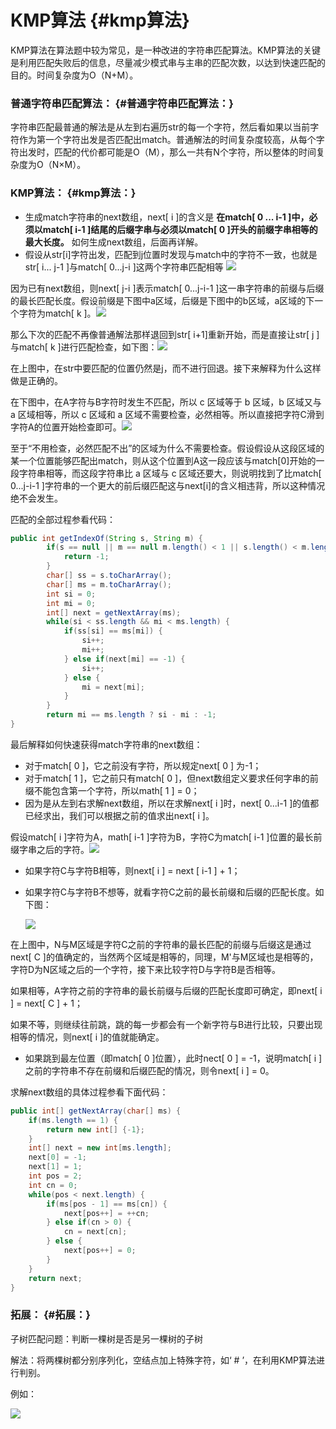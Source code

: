 # KMP算法 {#kmp算法}

KMP算法在算法题中较为常见，是一种改进的字符串匹配算法。KMP算法的关键是利用匹配失败后的信息，尽量减少模式串与主串的匹配次数，以达到快速匹配的目的。时间复杂度为O（N+M）。

### 普通字符串匹配算法： {#普通字符串匹配算法：}

字符串匹配最普通的解法是从左到右遍历str的每一个字符，然后看如果以当前字符作为第一个字符出发是否匹配出match。普通解法的时间复杂度较高，从每个字符出发时，匹配的代价都可能是O（M），那么一共有N个字符，所以整体的时间复杂度为O（N×M）。

### KMP算法： {#kmp算法：}

* 生成match字符串的next数组，next\[ i \]的含义是
  **在match\[ 0 ... i-1 \]中，必须以match\[ i-1 \]结尾的后缀字串与必须以match\[ 0 \]开头的前缀字串相等的最大长度。**
  如何生成next数组，后面再详解。
* 假设从str\[i\]字符出发，匹配到j位置时发现与match中的字符不一致，也就是str\[ i... j-1 \]与match\[ 0...j-i \]这两个字符串匹配相等
  ![](https://hzu-zuoxiong.gitbooks.io/algorithm_training/content/assets/KMP图1.png)

因为已有next数组，则next\[ j-i \]表示match\[ 0...j-i-1 \]这一串字符串的前缀与后缀的最长匹配长度。假设前缀是下图中a区域，后缀是下图中的b区域，a区域的下一个字符为match\[ k \]。![](https://hzu-zuoxiong.gitbooks.io/algorithm_training/content/assets/KMP图2.png)

那么下次的匹配不再像普通解法那样退回到str\[ i+1\]重新开始，而是直接让str\[ j \]与match\[ k \]进行匹配检查，如下图：![](https://hzu-zuoxiong.gitbooks.io/algorithm_training/content/assets/import3.png)

在上图中，在str中要匹配的位置仍然是j，而不进行回退。接下来解释为什么这样做是正确的。

在下图中，在A字符与B字符时发生不匹配，所以 c 区域等于 b 区域，b 区域又与 a 区域相等，所以 c 区域和 a 区域不需要检查，必然相等。所以直接把字符C滑到字符A的位置开始检查即可。![](https://hzu-zuoxiong.gitbooks.io/algorithm_training/content/assets/KMP图4.png)

至于“不用检查，必然匹配不出”的区域为什么不需要检查。假设假设从这段区域的某一个位置能够匹配出match，则从这个位置到A这一段应该与match\[0\]开始的一段字符串相等，而这段字符串比 a 区域与 c 区域还要大，则说明找到了比match\[ 0...j-i-1 \]字符串的一个更大的前后缀匹配这与next\[i\]的含义相违背，所以这种情况绝不会发生。

匹配的全部过程参看代码：

```java
public int getIndexOf(String s, String m) {
        if(s == null || m == null m.length() < 1 || s.length() < m.length()) {
            return -1;
        }
        char[] ss = s.toCharArray();
        char[] ms = m.toCharArray();
        int si = 0;
        int mi = 0;
        int[] next = getNextArray(ms);
        while(si < ss.length && mi < ms.length) {
            if(ss[si] == ms[mi]) {
                si++;
                mi++;
            } else if(next[mi] == -1) {
                si++;
            } else {
                mi = next[mi];
            }
        }
        return mi == ms.length ? si - mi : -1;        
}
```

最后解释如何快速获得match字符串的next数组：

* 对于match\[ 0 \]，它之前没有字符，所以规定next\[ 0 \] 为-1；
* 对于match\[ 1 \]，它之前只有match\[ 0 \]，但next数组定义要求任何字串的前缀不能包含第一个字符，所以math\[ 1 \] = 0；
* 因为是从左到右求解next数组，所以在求解next\[ i \]时，next\[ 0...i-1 \]的值都已经求出，我们可以根据之前的值求出next\[ i \]。

假设match\[ i \]字符为A，math\[ i-1 \]字符为B，字符C为match\[ i-1 \]位置的最长前缀字串之后的字符。![](https://hzu-zuoxiong.gitbooks.io/algorithm_training/content/assets/KMP%E5%9B%BE5.png)

* 如果字符C与字符B相等，则next\[ i \] = next \[ i-1 \] + 1；
* 如果字符C与字符B不想等，就看字符C之前的最长前缀和后缀的匹配长度。如下图：

  ![](https://hzu-zuoxiong.gitbooks.io/algorithm_training/content/assets/KMP%E5%9B%BE6.png)

在上图中，N与M区域是字符C之前的字符串的最长匹配的前缀与后缀这是通过next\[ C \]的值确定的，当然两个区域是相等的，同理，M'与M区域也是相等的，字符D为N区域之后的一个字符，接下来比较字符D与字符B是否相等。

如果相等，A字符之前的字符串的最长前缀与后缀的匹配长度即可确定，即next\[ i \] = next\[ C \] + 1；

如果不等，则继续往前跳，跳的每一步都会有一个新字符与B进行比较，只要出现相等的情况，则next\[ i \]的值就能确定。

* 如果跳到最左位置（即match\[ 0 \]位置），此时nect\[ 0 \] = -1，说明match\[ i \]之前的字符串不存在前缀和后缀匹配的情况，则令next\[ i \] = 0。

求解next数组的具体过程参看下面代码：

```java
public int[] getNextArray(char[] ms) {
    if(ms.length == 1) {
        return new int[] {-1};
    }
    int[] next = new int[ms.length];
    next[0] = -1;
    next[1] = 1;
    int pos = 2;
    int cn = 0;
    while(pos < next.length) {
        if(ms[pos - 1] == ms[cn]) {
            next[pos++] = ++cn;
        } else if(cn > 0) {
            cn = next[cn];
        } else {
            next[pos++] = 0;
        }
    }
    return next;        
}
```

### 拓展： {#拓展：}

子树匹配问题：判断一棵树是否是另一棵树的子树

解法：将两棵树都分别序列化，空结点加上特殊字符，如‘ \# ’，在利用KMP算法进行判别。

例如：

![](https://hzu-zuoxiong.gitbooks.io/algorithm_training/content/assets/KMP%E5%9B%BE7.png)




